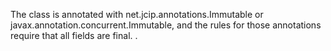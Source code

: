 The class is annotated with net.jcip.annotations.Immutable or javax.annotation.concurrent.Immutable, and the rules for those annotations require that all fields are final. .